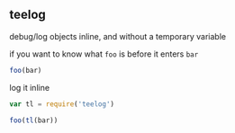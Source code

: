 ## teelog

debug/log objects inline, and without a temporary variable

if you want to know what `foo` is before it enters `bar`
```js
foo(bar)
```

log it inline
```js
var tl = require('teelog')

foo(tl(bar))
```

